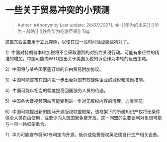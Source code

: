 # 一些关于贸易冲突的小预测

> Author: #Anonymity
> Last update: *24/07/2021*
> Link: [[华为的未来]] [[华为 - 战略]] [[跌倒华为吃饱苹果]]
> Tag:

这篇东西主要用于立此存照，以便在过一段时间验证哪些猜对了。

1）中国对特朗普本轮加税将不会采取激烈的对抗性关税行动。可能有象征性的精准的增加。中国可能向WTO提出关于美国关税的诉讼作为本轮的反击策略。

2）中国将与某些国家签订新的自由贸易附加协议。

3）中国可能宣布在国内进一步出台对国有软硬件企业的减税和激励措施。

4）中国可能以相当的幅度提高回国服务人员的待遇。

5）中国各大音视频网站可能受到进一步对无版权内容的清理，力度空前。

6）中国可能提出新的国际开源版权联盟框架，该框架下的所属知识产权将无条件供全人类自由使用，或至少向入盟国家免费开放。这一同盟的主要谈判对象很可能与一带一路框架重合。

7）华为可能宣布将5G专利定向开源。低价或免费授权英法德自行生产相关设备。
